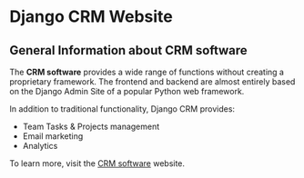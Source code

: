 # Django CRM Website

## General Information about CRM software

The **CRM software** provides a wide range of functions without creating a proprietary framework. The frontend and backend are almost entirely based on the Django Admin Site of a popular Python web framework.

In addition to traditional functionality, Django CRM provides:
- Team Tasks & Projects management
- Email marketing
- Analytics

To learn more, visit the [CRM software](https://DjangoCRM.github.io/info/) website.
